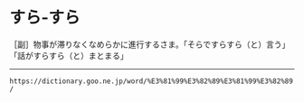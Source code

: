 # すら‐すら

［副］物事が滞りなくなめらかに進行するさま。「そらですらすら（と）言う」「話がすらすら（と）まとまる」

---
`https://dictionary.goo.ne.jp/word/%E3%81%99%E3%82%89%E3%81%99%E3%82%89/`